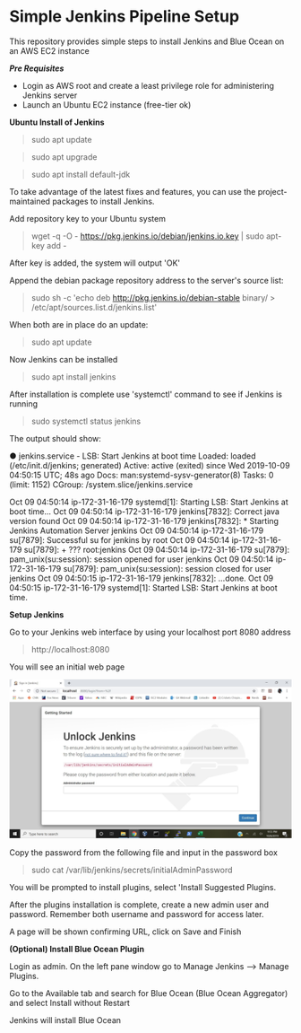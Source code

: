 # Simple Jenkins Pipeline Setup
This repository provides simple steps to install Jenkins and Blue Ocean on an AWS EC2 instance

***Pre Requisites***
* Login as AWS root and create a least privilege role for administering Jenkins server
* Launch an Ubuntu EC2 instance (free-tier ok)

**Ubuntu Install of Jenkins**

> sudo apt update

> sudo apt upgrade

> sudo apt install default-jdk

To take advantage of the latest fixes and features, you can use the project-maintained packages to install Jenkins.

Add repository key to your Ubuntu system

> wget -q -O - https://pkg.jenkins.io/debian/jenkins.io.key | sudo apt-key add -

After key is added, the system will output 'OK'

Append the debian package repository address to the server's source list:

> sudo sh -c 'echo deb http://pkg.jenkins.io/debian-stable binary/ > /etc/apt/sources.list.d/jenkins.list'

When both are in place do an update:

> sudo apt update

Now Jenkins can be installed

> sudo apt install jenkins

After installation is complete use 'systemctl' command to see if Jenkins is running

> sudo systemctl status jenkins

The output should show:

● jenkins.service - LSB: Start Jenkins at boot time
   Loaded: loaded (/etc/init.d/jenkins; generated)
   Active: active (exited) since Wed 2019-10-09 04:50:15 UTC; 48s ago
     Docs: man:systemd-sysv-generator(8)
    Tasks: 0 (limit: 1152)
   CGroup: /system.slice/jenkins.service

Oct 09 04:50:14 ip-172-31-16-179 systemd[1]: Starting LSB: Start Jenkins at boot time...
Oct 09 04:50:14 ip-172-31-16-179 jenkins[7832]: Correct java version found
Oct 09 04:50:14 ip-172-31-16-179 jenkins[7832]:  * Starting Jenkins Automation Server jenkins
Oct 09 04:50:14 ip-172-31-16-179 su[7879]: Successful su for jenkins by root
Oct 09 04:50:14 ip-172-31-16-179 su[7879]: + ??? root:jenkins
Oct 09 04:50:14 ip-172-31-16-179 su[7879]: pam_unix(su:session): session opened for user jenkins
Oct 09 04:50:14 ip-172-31-16-179 su[7879]: pam_unix(su:session): session closed for user jenkins
Oct 09 04:50:15 ip-172-31-16-179 jenkins[7832]:    ...done.
Oct 09 04:50:15 ip-172-31-16-179 systemd[1]: Started LSB: Start Jenkins at boot time.


**Setup Jenkins**

Go to your Jenkins web interface by using your localhost port 8080 address

> http://localhost:8080

You will see an initial web page

![Jenkins Initial Page](/images/screenshot-02-secure.jpg)

Copy the password from the following file and input in the password box

> sudo cat /var/lib/jenkins/secrets/initialAdminPassword

You will be prompted to install plugins, select 'Install Suggested Plugins.

After the plugins installation is complete, create a new admin user and password.  Remember both username and password for access later.

A page will be shown confirming URL, click on Save and Finish


**(Optional) Install Blue Ocean Plugin**

Login as admin.  On the left pane window go to Manage Jenkins --> Manage Plugins.

Go to the Available tab and search for Blue Ocean (Blue Ocean Aggregator) and select Install without Restart

Jenkins will install Blue Ocean

